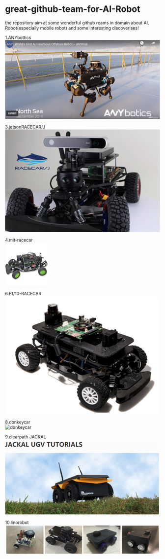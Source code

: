 # great-github-team-for-AI-Robot
the repository aim at some wonderful github reams in domain about AI, Robot(especially mobile robot) and some interesting discoverises!

1.ANYbottics
![ANYbotics](https://github.com/Zippen-Huang/great-github-team-for-AI-Robot/blob/master/ANYbotics.png)  

3.jetsonRACECAR/J  
![jetsonRACECAR/J](https://github.com/Zippen-Huang/great-github-team-for-AI-Robot/blob/master/RACECAR.png)  

4.mit-racecar  
![mit-racecar](https://github.com/Zippen-Huang/great-github-team-for-AI-Robot/blob/master/mit-racecar.png)  

6.F1/10-RACECAR 
![F1/10-RACECAR ](https://github.com/Zippen-Huang/great-github-team-for-AI-Robot/blob/master/F1-10-RACECAR.png)  

8.donkeycar  
![donkeycar ](https://github.com/Zippen-Huang/donkeycar/blob/master/docs/assets/build_hardware/donkey2.PNG)  

9.clearpath JACKAL  
![clearpath JACKAL ](https://github.com/Zippen-Huang/great-github-team-for-AI-Robot/blob/master/JACKAL%20UGV.png)

10.linorobot       
![linorobot](https://github.com/Zippen-Huang/great-github-team-for-AI-Robot/blob/master/linorobot.png)
